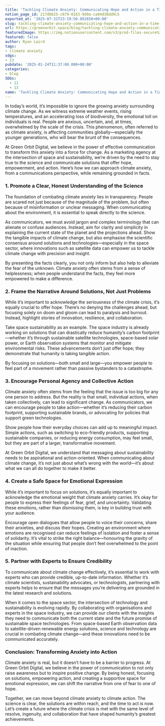 ```yaml
---
title: 'Tackling Climate Anxiety: Communicating Hope and Action in a Time of Urgency'
notion_page_id: 217d6625-c679-8163-9d9a-ca04d38dd9c5
exported_at: '2025-07-31T23:19:50.892650+00:00'
slug: tackling-climate-anxiety-communicating-hope-and-action-in-a-time-of-urgency
url: https://greenorbit.space/blog/tackling-climate-anxiety-communicating-hope-and-action-in-a-time-of-urgency/
featuredImage: https://img.notionusercontent.com/s3/prod-files-secure%2F46d85076-9cc9-4816-b22e-3f6e1ee2434d%2F7debce4d-cb58-4eca-b012-4a2e09f2dc30%2FcoverImg.png/size/w=2000?exp=1755008197&sig=n2_9urysB6UdCbQJDdaPjd7D3FjLvpDSCFLfYQLwRgo&id=557741da-b759-4c9c-8e05-54e3e2060288&table=block&userId=6be61a03-d711-4ab6-ae5d-082d1492ba23
featured: false
author: Ryan Laird
tags:
- climate anxiety
sdgs:
- 13
pubdate: '2025-01-24T11:37:00.000+00:00'
categories:
- blog
SDGs:
  - 11
  - 13
name: 'Tackling Climate Anxiety: Communicating Hope and Action in a Time of Urgency'
---
```


In today’s world, it’s impossible to ignore the growing anxiety surrounding climate change. As we witness extreme weather events, rising temperatures, and an accelerating loss of biodiversity, the emotional toll on individuals is real. People are anxious, uncertain, and, at times, overwhelmed by the scale of the crisis. This phenomenon, often referred to as climate anxiety, is affecting communities globally—especially the younger generations, who will bear the brunt of the consequences.

At Green Orbit Digital, we believe in the power of effective communication to transform this anxiety into a force for change. As a marketing agency at the intersection of space and sustainability, we’re driven by the need to stay true to the science and communicate solutions that offer hope, empowerment, and action. Here’s how we can approach climate anxiety, from a communications perspective, while remaining grounded in facts.

### 1. Promote a Clear, Honest Understanding of the Science

The foundation of combating climate anxiety lies in transparency. People are scared not just because of the magnitude of the problem, but often because of misinformation or unclear messaging. When communicating about the environment, it is essential to speak directly to the science.

As communicators, we must avoid jargon and complex terminology that can alienate or confuse audiences. Instead, aim for clarity and simplicity in explaining the current state of the planet and the projections ahead. Show the tangible impacts of climate change, but also emphasise the scientific consensus around solutions and technologies—especially in the space sector, where innovations such as satellite data can empower us to tackle climate change with precision and insight.

By presenting the facts clearly, you not only inform but also help to alleviate the fear of the unknown. Climate anxiety often stems from a sense of helplessness; when people understand the facts, they feel more empowered to make a difference.

### 2. Frame the Narrative Around Solutions, Not Just Problems

While it’s important to acknowledge the seriousness of the climate crisis, it’s equally crucial to offer hope. There’s no denying the challenges ahead, but focusing solely on doom and gloom can lead to paralysis and burnout. Instead, highlight stories of innovation, resilience, and collaboration.

Take space sustainability as an example. The space industry is already working on solutions that can drastically reduce humanity’s carbon footprint—whether it’s through sustainable satellite technologies, space-based solar power, or Earth observation systems that monitor and mitigate environmental risks. These advancements don’t just offer hope; they demonstrate that humanity is taking tangible action.

By focusing on solutions—both small and large—you empower people to feel part of a movement rather than passive bystanders to a catastrophe.

### 3. Encourage Personal Agency and Collective Action

Climate anxiety often stems from the feeling that the issue is too big for any one person to address. But the reality is that small, individual actions, when taken collectively, can lead to significant change. As communicators, we can encourage people to take action—whether it’s reducing their carbon footprint, supporting sustainable brands, or advocating for policies that support green technologies.

Show people how their everyday choices can add up to meaningful impact. Simple actions, such as switching to eco-friendly products, supporting sustainable companies, or reducing energy consumption, may feel small, but they are part of a larger, transformative movement.

At Green Orbit Digital, we understand that messaging about sustainability needs to be aspirational and action-oriented. When communicating about climate change, it’s not just about what’s wrong with the world—it’s about what we can all do together to make it better.

### 4. Create a Safe Space for Emotional Expression

While it’s important to focus on solutions, it’s equally important to acknowledge the emotional weight that climate anxiety carries. It’s okay for people to express their feelings of fear, grief, and uncertainty. Validating these emotions, rather than dismissing them, is key in building trust with your audience.

Encourage open dialogues that allow people to voice their concerns, share their anxieties, and discuss their hopes. Creating an environment where emotions are recognised can reduce feelings of isolation and foster a sense of solidarity. It’s vital to strike the right balance—honouring the gravity of the situation while ensuring that people don’t feel overwhelmed to the point of inaction.

### 5. Partner with Experts to Ensure Credibility

To communicate about climate change effectively, it’s essential to work with experts who can provide credible, up-to-date information. Whether it’s climate scientists, sustainability advocates, or technologists, partnering with experts helps to ensure that the messages you’re delivering are grounded in the latest research and solutions.

When it comes to the space sector, the intersection of technology and sustainability is evolving rapidly. By collaborating with organisations and experts in the space industry, we can provide our clients with the insights they need to communicate both the current state and the future promise of sustainable space technologies. From space-based Earth observation data to satellite-driven renewable energy solutions, science and technology are crucial in combating climate change—and these innovations need to be communicated accurately.

### Conclusion: Transforming Anxiety into Action

Climate anxiety is real, but it doesn’t have to be a barrier to progress. At Green Orbit Digital, we believe in the power of communication to not only raise awareness but to inspire positive change. By being honest, focusing on solutions, empowering action, and creating a supportive space for emotional expression, we can shift the narrative from one of fear to one of hope.

Together, we can move beyond climate anxiety to climate action. The science is clear, the solutions are within reach, and the time to act is now. Let’s create a future where the climate crisis is met with the same level of resolve, ingenuity, and collaboration that have shaped humanity’s greatest achievements.